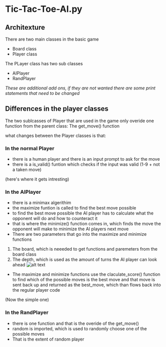 # Tic-Tac-Toe-AI.py

## Architexture
There are two main classes in the basic game
 - Board class
 - Player class
 
 The PLayer class has two sub classes
  - AIPlayer
  - RandPlayer
  
  _These are additional add ons, if they are not wanted there are some print statements that need to be changed_
  
  ## Differences in the player classes
  The two sublcasses of Player that are used in the game only overide one function from the parent class: 
   The get_move() function
  
  what changes between the Player classes is that:
   ### In the normal Player
   - there is a human player and there is an input prompt to ask for the move
   - there is a is_valid() funtion which checks if the input was valid (1-9 + not a taken move)
   
   (here's where it gets intresting)
   ### In the AIPlayer
   - there is a minimax algerithim 
   - the maximize funtion is called to find the best move possible
   - to find the best move possible the AI player has to calculate what the opponent will do and how to counteract it
   - that is where the minimize() function comes in, which finds the move the opponent will make to minimize the AI players next move
   - There are two parameters that go into the maximize and minimize functions
   1. The board, which is neeeded to get functions and paremeters from the board class
   2. The depth, which is used as the amount of turns the AI player can look ahead
   ![alt text](https://upload.wikimedia.org/wikipedia/commons/1/1f/Tic-tac-toe-full-game-tree-x-rational.jpg "Tic-tac_toe gameboard")
   - The maximize and minimize functions use the claculate_score() function to find which of the possible moves is the best move and that move is sent back up and returned as the best_move, which than flows back into the regular player code
   
   (Now the simple one)
   ### In the RandPlayer
   - there is one function and that is the overide of the get_move()
   - random is imported, which is used to randomly choose one of the possible moves 
   - That is the extent of random player

